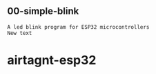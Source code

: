 ##  00-simple-blink
    A led blink program for ESP32 microcontrollers
    New text



# airtagnt-esp32

